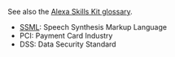 See also the [Alexa Skills Kit glossary][].


* [SSML][]: Speech Synthesis Markup Language
* PCI: Payment Card Industry
* DSS: Data Security Standard

[Alexa Skills Kit glossary]: https://developer.amazon.com/docs/ask-overviews/alexa-skills-kit-glossary.html
[SSML]: https://www.w3.org/TR/speech-synthesis/
